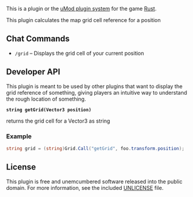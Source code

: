 This is a plugin or the [uMod plugin system](https://umod.org/) for the game [Rust](https://rust.facepunch.com/).

This plugin calculates the map grid cell reference for a position

## Chat Commands

* `/grid` – Displays the grid cell of your current position

## Developer API

This plugin is meant to be used by other plugins that want to display the grid reference of something, giving players an intuitive way to understand the rough location of something. 

**`string getGrid(Vector3 position)`**

returns the grid cell for a Vector3 as string

### Example

```csharp
string grid = (string)Grid.Call("getGrid", foo.transform.position);
```

## License

This plugin is free and unemcumbered software released into the public domain. For more information, see the included [UNLICENSE](./UNLICENSE) file.
